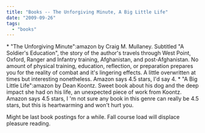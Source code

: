 ```yaml
---
title: "Books -- The Unforgiving Minute, A Big Little Life"
date: "2009-09-26"
tags: 
  - "books"
---
```


\* "The Unforgiving Minute":amazon by Craig M. Mullaney. Subtitled "A Soldier's Education", the story of the author's travels through West Point, Oxford, Ranger and Infantry training, Afghanistan, and post-Afghanistan. No amount of physical training, education, reflection, or preparation prepares you for the reality of combat and it's lingering effects. A little overwritten at times but interesting nonetheless. Amazon says 4.5 stars, I'd say 4. \* "A Big Little Life":amazon by Dean Koontz. Sweet book about his dog and the deep impact she had on his life, an unexpected piece of work from Koontz. Amazon says 4.5 stars, I 'm not sure any book in this genre can really be 4.5 stars, but this is heartwarming and won't hurt you.

Might be last book postings for a while. Fall course load will displace pleasure reading.
